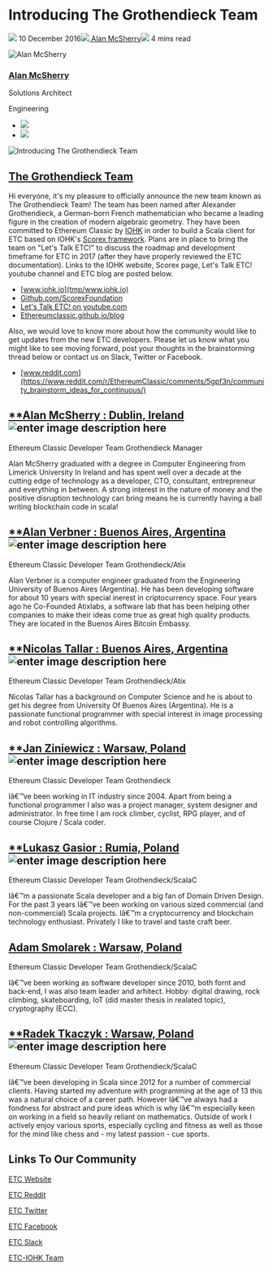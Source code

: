 # Introducing The Grothendieck Team
![](img/2016-12-10-introducing-the-grothendieck-team.002.png) 10 December 2016![](img/2016-12-10-introducing-the-grothendieck-team.002.png)[ Alan McSherry](/en/blog/authors/alan-mcsherry/page-1/)![](img/2016-12-10-introducing-the-grothendieck-team.003.png) 4 mins read

![Alan McSherry](img/2016-12-10-introducing-the-grothendieck-team.004.png)[](/en/blog/authors/alan-mcsherry/page-1/)
### [**Alan McSherry**](/en/blog/authors/alan-mcsherry/page-1/)
Solutions Architect

Engineering

- ![](img/2016-12-10-introducing-the-grothendieck-team.005.png)[](https://www.linkedin.com/in/alanmcsherry/ "LinkedIn")
- ![](img/2016-12-10-introducing-the-grothendieck-team.006.png)[](https://github.com/mcsherrylabs "GitHub")

![Introducing The Grothendieck Team](img/2016-12-10-introducing-the-grothendieck-team.007.jpeg)
## [**The Grothendieck Team**](/en/projects/ethereum-classic/#team)
Hi everyone, it's my pleasure to officially announce the new team known as The Grothendieck Team! The team has been named after Alexander Grothendieck, a German-born French mathematician who became a leading figure in the creation of modern algebraic geometry. They have been committed to Ethereum Classic by [IOHK](/en/) in order to build a Scala client for ETC based on IOHK's [Scorex framework](/en/projects/scorex/). Plans are in place to bring the team on "Let's Talk ETC!" to discuss the roadmap and development timeframe for ETC in 2017 (after they have properly reviewed the ETC documentation). Links to the IOHK website, Scorex page, Let's Talk ETC! youtube channel and ETC blog are posted below.

- [www.iohk.io](tmp/www.iohk.io)
- [Github.com/ScorexFoundation](/en/projects/scorex/)
- [Let's Talk ETC! on youtube.com](https://www.youtube.com/channel/UCojbn_iTgg4BxcSphz0MGMg)
- [Ethereumclassic.github.io/blog](https://ethereumclassic.github.io/blog/2016-07-27-getting-things-done/)

Also, we would love to know more about how the community would like to get updates from the new ETC developers. Please let us know what you might like to see moving forward, post your thoughts in the brainstorming thread below or contact us on Slack, Twitter or Facebook.

- [www.reddit.com](https://www.reddit.com/r/EthereumClassic/comments/5gpf3n/community_brainstorm_ideas_for_continuous/)
## [**Alan McSherry : Dublin, Ireland](/en/team/alan-mcsherry/) **![enter image description here](img/2016-12-10-introducing-the-grothendieck-team.008.png)**
Ethereum Classic Developer Team Grothendieck Manager

Alan McSherry graduated with a degree in Computer Engineering from Limerick University In Ireland and has spent well over a decade at the cutting edge of technology as a developer, CTO, consultant, entrepreneur and everything in between. A strong interest in the nature of money and the positive disruption technology can bring means he is currently having a ball writing blockchain code in scala!
## [**Alan Verbner : Buenos Aires, Argentina](/en/team/alan-verbner/) **![enter image description here](img/2016-12-10-introducing-the-grothendieck-team.008.png)**
Ethereum Classic Developer Team Grothendieck/Atix

Alan Verbner is a computer engineer graduated from the Engineering University of Buenos Aires (Argentina). He has been developing software for about 10 years with special inerest in criptocurrency space. Four years ago he Co-Founded Atixlabs, a software lab that has been helping other companies to make their ideas come true as great high quality products. They are located in the Buenos Aires Bitcoin Embassy.
## [**Nicolas Tallar : Buenos Aires, Argentina](/en/team/nicolas-tallar/) **![enter image description here](img/2016-12-10-introducing-the-grothendieck-team.008.png)**
Ethereum Classic Developer Team Grothendieck/Atix

Nicolas Tallar has a background on Computer Science and he is about to get his degree from University Of Buenos Aires (Argentina). He is a passionate functional programmer with special interest in image processing and robot controlling algorithms.
## [**Jan Ziniewicz : Warsaw, Poland](/en/team/jan-ziniewicz/) **![enter image description here](img/2016-12-10-introducing-the-grothendieck-team.008.png)**
Ethereum Classic Developer Team Grothendieck

Iâ€™ve been working in IT industry since 2004. Apart from being a functional programmer I also was a project manager, system designer and administrator. In free time I am rock climber, cyclist, RPG player, and of course Clojure / Scala coder.
## [**Lukasz Gasior : Rumia, Poland](/en/team/lukasz-gasior/) **![enter image description here](img/2016-12-10-introducing-the-grothendieck-team.008.png)**
Ethereum Classic Developer Team Grothendieck/ScalaC

Iâ€™m a passionate Scala developer and a big fan of Domain Driven Design. For the past 3 years Iâ€™ve been working on various sized commercial (and non-commercial) Scala projects. Iâ€™m a cryptocurrency and blockchain technology enthusiast. Privately I like to travel and taste craft beer.
## [**Adam Smolarek : Warsaw, Poland**](/en/team/adam-smolarek/)
Ethereum Classic Developer Team Grothendieck/ScalaC

Iâ€™ve been working as software developer since 2010, both fornt and back-end, I was also team leader and arhitect. Hobby: digital drawing, rock climbing, skateboarding, IoT (did master thesis in realated topic), cryptography (ECC).
## [**Radek Tkaczyk : Warsaw, Poland](/en/team/radek-tkaczyk/) **![enter image description here](img/2016-12-10-introducing-the-grothendieck-team.008.png)**
Ethereum Classic Developer Team Grothendieck/ScalaC

Iâ€™ve been developing in Scala since 2012 for a number of commercial clients. Having started my adventure with programming at the age of 13 this was a natural choice of a career path. However Iâ€™ve always had a fondness for abstract and pure ideas which is why Iâ€™m especially keen on working in a field so heavily reliant on mathematics. Outside of work I actively enjoy various sports, especially cycling and fitness as well as those for the mind like chess and - my latest passion - cue sports.
## **Links To Our Community**
[ETC Website](https://ethereumclassic.github.io/)

[ETC Reddit](https://www.reddit.com/r/EthereumClassic/)

[ETC Twitter](http://twitter.com/eth_classic)

[ETC Facebook](https://www.facebook.com/EthereumClassicETC/)

[ETC Slack](https://ethereumclassic.herokuapp.com/)

[ETC-IOHK Team](/en/projects/ethereum-classic/)
